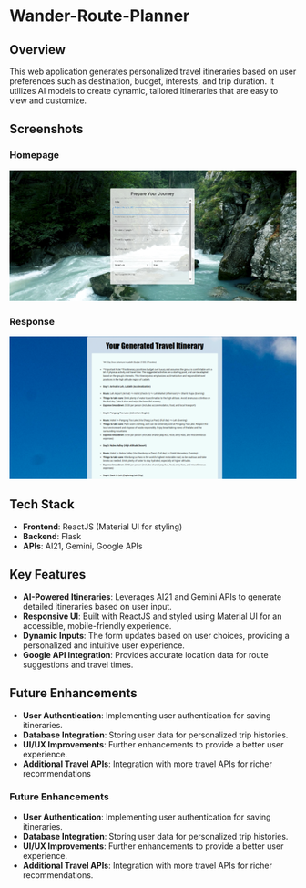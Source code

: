 # Wander-Route-Planner

## Overview
This web application generates personalized travel itineraries based on user preferences such as destination, budget, interests, and trip duration. It utilizes AI models to create dynamic, tailored itineraries that are easy to view and customize.

## Screenshots
### Homepage
![Homepage](frontend/src/assets/plan_form.png)

### Response
![Response](frontend/src/assets/response.png)

## Tech Stack
- **Frontend**: ReactJS (Material UI for styling)
- **Backend**: Flask
- **APIs**: AI21, Gemini, Google APIs

## Key Features
- **AI-Powered Itineraries**: Leverages AI21 and Gemini APIs to generate detailed itineraries based on user input.
- **Responsive UI**: Built with ReactJS and styled using Material UI for an accessible, mobile-friendly experience.
- **Dynamic Inputs**: The form updates based on user choices, providing a personalized and intuitive user experience.
- **Google API Integration**: Provides accurate location data for route suggestions and travel times.

## Future Enhancements
- **User Authentication**: Implementing user authentication for saving itineraries.
- **Database Integration**: Storing user data for personalized trip histories.
- **UI/UX Improvements**: Further enhancements to provide a better user experience.
- **Additional Travel APIs**: Integration with more travel APIs for richer recommendations

### **Future Enhancements**
- **User Authentication**: Implementing user authentication for saving itineraries.
- **Database Integration**: Storing user data for personalized trip histories.
- **UI/UX Improvements**: Further enhancements to provide a better user experience.
- **Additional Travel APIs**: Integration with more travel APIs for richer recommendations.

